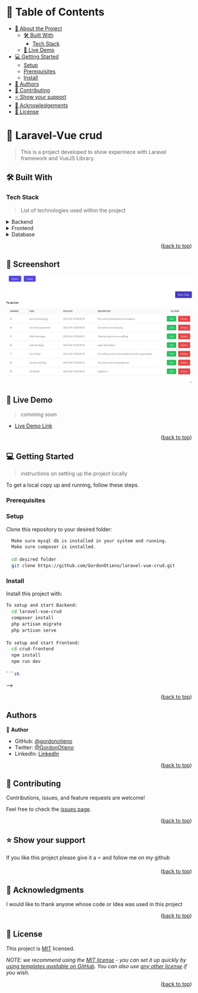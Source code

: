 <!-- TABLE OF CONTENTS -->

# 📗 Table of Contents

- [📖 About the Project](#about-project)
  - [🛠 Built With](#built-with)
    - [Tech Stack](#tech-stack)
  - [🚀 Live Demo](#live-demo)
- [💻 Getting Started](#getting-started)
  - [Setup](#setup)
  - [Prerequisites](#prerequisites)
  - [Install](#install)
- [👥 Authors](#authors)
- [🤝 Contributing](#contributing)
- [⭐️ Show your support](#support)
- [🙏 Acknowledgements](#acknowledgements)
- [📝 License](#license)

<!-- PROJECT DESCRIPTION -->

# 📖 Laravel-Vue crud <a name="about-project"></a>
> This is a project developed to show experinece with Laravel framework and VueJS Library.


## 🛠 Built With <a name="built-with"></a>

### Tech Stack <a name="tech-stack"></a>

> List of technologies used within the project

<details>
  <summary>Backend</summary>
  <ul>
    <li><a href="https://www.php.net/">php</a></li>
    <li><a href="https://laravel.com/">Laravel</a></li>
  </ul>
</details>
<details>
  <summary>Frontend</summary>
  <ul>
      <li><a href="https://tailwindcss.com/">tailwind css</a></li>
       <li><a href="https://vuejs.org/">VueJS</a></li>
  </ul>
</details>
<details>
<summary>Database</summary>
  <ul>
    <li><a href="https://www.mysql.com/">Mysql</a></li>
  </ul>
</details>

<!-- Features -->

<p align="right">(<a href="#readme-top">back to top</a>)</p>

## 🚀 Screenshort <a name="live-demo"></a>
![Alt text](./Screenshot.jpg "Optional Title")

<!-- LIVE DEMO -->

## 🚀 Live Demo <a name="live-demo"></a>

> comming soon

- [Live Demo Link](https://yourdeployedapplicationlink.com)

<p align="right">(<a href="#readme-top">back to top</a>)</p>

<!-- GETTING STARTED -->

## 💻 Getting Started <a name="getting-started"></a>

> instructions on setting up the project locally

To get a local copy up and running, follow these steps.

### Prerequisites
   ### Setup

Clone this repository to your desired folder:

```sh
  Make sure mysql db is installed in your system and running.
  Make sure composer is installed.

  cd desired folder
  git clone https://github.com/GordonOtieno/laravel-vue-crud.git
```

   ### Install

Install this project with:

```sh
To setup and start Backend:
  cd laravel-vue-crud
  composer install
  php artisan migrate
  php artisan serve

To setup and start Frontend:
  cd crud-frontend
  npm install
  npm run dev

```sh

```
 -->

<p align="right">(<a href="#readme-top">back to top</a>)</p>

<!-- AUTHORS -->

##  Authors <a name="author"></a>

👤 **Author**

- GitHub: [@gordonotieno](https://github.com/GordonOtieno)
- Twitter: [@GordonOtieno](https://twitter.com/GordonO34459259)
- LinkedIn: [LinkedIn](https://linkedin.com/in/gordonotieno)

<p align="right">(<a href="#readme-top">back to top</a>)</p>

<!-- CONTRIBUTING -->

## 🤝 Contributing <a name="contributing"></a>

Contributions, issues, and feature requests are welcome!

Feel free to check the [issues page](../../issues/).

<p align="right">(<a href="#readme-top">back to top</a>)</p>

<!-- SUPPORT -->

## ⭐️ Show your support <a name="support"></a>

If you like this project please give it a ⭐️ and follow me on my github

<p align="right">(<a href="#readme-top">back to top</a>)</p>

<!-- ACKNOWLEDGEMENTS -->

## 🙏 Acknowledgments <a name="acknowledgements"></a>

I would like to thank anyone whose code or Idea was used in this project

<p align="right">(<a href="#readme-top">back to top</a>)</p>


<!-- LICENSE -->

## 📝 License <a name="license"></a>

This project is [MIT](./MIT.md) licensed.

_NOTE: we recommend using the [MIT license](https://choosealicense.com/licenses/mit/) - you can set it up quickly by [using templates available on GitHub](https://docs.github.com/en/communities/setting-up-your-project-for-healthy-contributions/adding-a-license-to-a-repository). You can also use [any other license](https://choosealicense.com/licenses/) if you wish._

<p align="right">(<a href="#readme-top">back to top</a>)</p>
